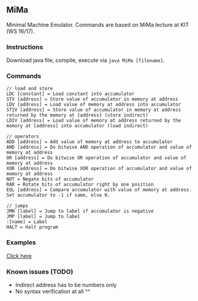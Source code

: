 ## MiMa

Minimal Machine Emulator. Commands are based on MiMa lecture
at KIT (WS 16/17).

### Instructions

Download java file, compile, execute via `java MiMa [filename]`.

### Commands

    // load and store
    LDC [constant] = Load constant into accumulator
    STV [address] = Store value of accumulator in memory at address
    LDV [address] = Load value of memory at address into accumulator
    STIV [address] = Store value of accumulator in memory at address returned by the memory at [address] (store indirect)
    LDIV [address] = Load value of memory at address returned by the memory at [address] into accumulator (load indirect)

    // operators
    ADD [address] = Add value of memory at address to accumulator
    AND [address] = Do bitwise AND operation of accumulator and value of memory at address
    OR [address] = Do bitwise OR operation of accumulator and value of memory at address
    XOR [address] = Do bitwise XOR operation of accumulator and value of memory at address
    NOT = Negate bits of accumulator
    RAR = Rotate bits of accumulator right by one position
    EQL [address] = Compare accumulator with value of memory at address. Set accumulator to -1 if same, else 0.

    // jumps
    JMN [label] = Jump to label if accumulator is negative
    JMP [label] = Jump to label
    :[name] = Label
    HALT = Halt program


### Examples

[Click here](../tree/master/examples)

### Known issues (TODO)

* Indirect address has to be numbers only
* No syntax verification at all ^^
